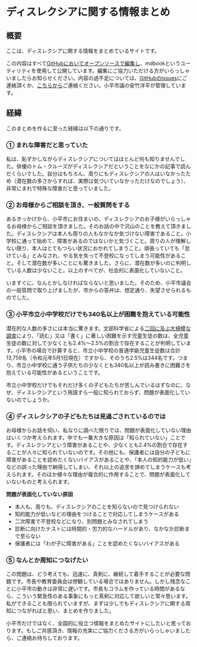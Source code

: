 # ディスレクシアに関する情報まとめ

## 概要
ここは、ディスレクシアに関する情報をまとめているサイトです。

この内容はすべて[GitHubにおいてオープンソースで編集し](https://github.com/yasutakeyohei/dyslexia)、mdbookというユーティリティを使用して公開しています。編集にご協力いただける方がいらっしゃいましたらお知らせください。内容の過不足については、[GitHubのissues](https://github.com/yasutakeyohei/dyslexia/issues)にご連絡頂くか、[こちらから](https://yasutakeyohei.com/#contact)ご連絡ください。小平市議の安竹洋平が管理しています。

## 経緯
このまとめを作るに至った経緯は以下の通りです。

### ① まれな障害だと思っていた
私は、恥ずかしながらディスレクシアについてはほとんど何も知りませんでした。俳優のトム・クルーズがディスレクシアだということをなにかの記事で読んだくらいでした。自分はもちろん、周りにもディスレクシアの人はいなかったため（潜在数の多さからすれば、実際は気づいていなかっただけなのでしょう）、非常にまれで特殊な障害だと思っていました。

### ② お母様からご相談を頂き、一般質問をする
あるきっかけから、小平市にお住まいの、ディスレクシアのお子様がいらっしゃるお母様からご相談を頂きました。そのお話の中で沢山のことを教えて頂きました。ディスレクシアは本人も周りの人もなかなか気づけない障害であること。小学校に通って始めて、障害があるのではないかと気づくこと。周りの人が理解しない限り、本人はとてもつらい状況におかれてしまうこと。頑張っていても「怠けている」とみなされ、やる気を失って不登校になってしまう可能性があること。そして潜在数が多いことにも驚きました。さらに、潜在数が多いのに判明している人数は少ないこと。以上のすべてが、社会的に表面化していないこと。

いますぐに、なんとかしなければならないと思いました。そのため、小平市議会の一般質問で取り上げましたが、市からの答弁は、想定通り、失望させられるものでした。

### ③ 小平市立小中学校だけでも340名以上が困難を抱えている可能性
潜在的な人数の多さには本当に驚きます。文部科学省による[二回に及ぶ大規模な調査](../potential-number/index.md)により、「読む」又は「書く」に著しい困難を示す児童生徒の数は、全児童生徒の数に対して少なくとも2.4%～2.5%の割合で存在することが判明しています。小平市の場合で計算すると、市立小中学校の普通学級児童生徒数は合計13,759名（令和元年5月1日現在）ですから、そのうち2.5%は344名です。つまり、市立小中学校に通う子供たちの少なくとも340名以上が読み書きに困難さを抱えている可能性があるということです。

市立小中学校だけでもそれだけ多くの子どもたちが苦しんでいるはずなのに、なぜ、ディスレクシアという用語すら一般に知られておらず、問題が表面化していないのでしょうか。

### ④ ディスレクシアの子どもたちは見過ごされているのでは
お母様からお話を伺い、私なりに調べた限りでは、問題が表面化していない理由はいくつか考えられます。中でも一番大きな原因は「知られていない」ことです。ディスレクシアという障害があることや、少なくとも2.4%の割合で存在することが人々に知られていないのです。その他にも、保護者には自分の子どもに障害があることを認めたくないバイアスがあることや、「本人の知的能力が低い」などの誤った理由で納得してしまい、それ以上の追求を諦めてしまうケースも考えられます。そのほか様々な理由が複合的に作用することで、問題が表面化していないものと考えられます。

**問題が表面化していない原因**
- 本人も、周りも、ディスレクシアのことを知らないので見つけられない
- 知的能力が低いなどの理由をつけることで対応してしまうケースがある
- 二次障害で不登校などになり、別問題とみなされてしまう
- 診断に向けたテストには時間的・労力的なハードルがあり、なかなか診断まで至らない
- 保護者には「わが子に障害がある」ことを認めたくないバイアスがある

### ⑤ なんとか周知につなげたい
この問題は、どう考えても、迅速に、真剣に、継続して着手することが必要な問題です。市長や教育委員会は傍観している場合ではありません。しかし残念なことに小平市の動きは非常に遅いです。市長もコラムを作っている時間があるなら、こういう緊急性のある事象にもっと真剣に対応して欲しいと常々思います。私ができることも限られていますが、まずは少しでもディスレクシアに関する周知につながればと思い、まとめを作りました。

小平市だけではなく、全国的に役立つ情報をまとめたサイトにしたいと思っております。もしご共感頂き、情報の充実にご協力くださる方がいらっしゃいましたら、ご連絡お待ちしております。